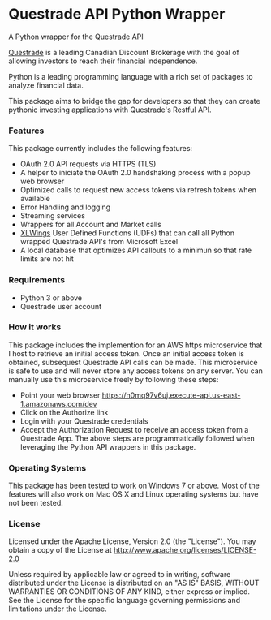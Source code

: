 # Questrade API Python Wrapper
A Python wrapper for the Questrade API

[Questrade](http://www.questrade.com/) is a leading Canadian Discount Brokerage with the goal of allowing investors to reach their financial independence.

Python is a leading programming language with a rich set of packages to analyze financial data.

This package aims to bridge the gap for developers so that they can create pythonic investing applications with Questrade's Restful API.


### Features
This package currently includes the following features:
* OAuth 2.0 API requests via HTTPS (TLS)
* A helper to iniciate the OAuth 2.0 handshaking process with a popup web browser
* Optimized calls to request new access tokens via refresh tokens when available
* Error Handling and logging
* Streaming services
* Wrappers for all Account and Market calls
* [XLWings] User Defined Functions (UDFs) that can call all Python wrapped Questrade API's from Microsoft Excel
* A local database that optimizes API callouts to a minimun so that rate limits are not hit


### Requirements
- Python 3 or above
- Questrade user account


### How it works
This package includes the implemention for an AWS https microservice that I host to retrieve an initial access token.  Once an initial access token is obtained, subsequest Questrade API calls can be made.  This microservice is safe to use and will never store any access tokens on any server.  You can manually use this microservice freely by following these steps:
 - Point your web browser https://n0mq97v6uj.execute-api.us-east-1.amazonaws.com/dev
 - Click on the Authorize link
 - Login with your Questrade credentials
 - Accept the Authorization Request to receive an access token from a Questrade App.
The above steps are programmatically followed when leveraging the Python API wrappers in this package.


### Operating Systems
This package has been tested to work on Windows 7 or above.  Most of the features will also work on Mac OS X and Linux operating systems but have not been tested.


### License
Licensed under the Apache License, Version 2.0 (the "License"). You may obtain a copy of the License at
  http://www.apache.org/licenses/LICENSE-2.0

Unless required by applicable law or agreed to in writing, software distributed under the License is distributed on an "AS IS" BASIS, WITHOUT WARRANTIES OR CONDITIONS OF ANY KIND, either express or implied.  See the License for the specific language governing permissions and limitations under the License.


[//]: # (These are reference links used in the body of this note and get stripped out when the markdown processor does its job. There is no need to format nicely because it shouldn't be seen. Thanks SO - http://stackoverflow.com/questions/4823468/store-comments-in-markdown-syntax)

   [XLWings]: <https://www.xlwings.org/>
   
